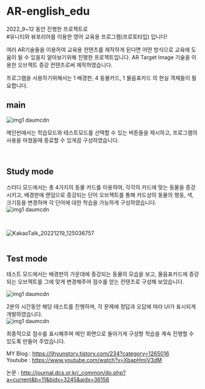 # AR-english_edu

2022_9~12 동안 진행한 프로젝트로  
#유니티와 뷰포리아를 이용한 영어 교육용 프로그램(프로토타입) 입니다!
 
 여러 AR기술들을 이용하여 교육용 컨텐츠를 제작하게 된다면 어떤 방식으로 교육에 도움이 될 수 있을지 알아보기위해 진행한 프로젝트입니다.
 AR Target Image 기술을 이용한 오브젝트 증강 컨텐츠로써 제작하였습니다. 


 프로그램을 사용하기위해서는
 1 배경판, 4 동물카드, 1 물음표카드 의 현실 객체들이 필요합니다.
 
  

## main
![img1 daumcdn](https://user-images.githubusercontent.com/100923108/208343027-6664856e-899d-4541-bc50-3d1050c0709e.png)

메인씬에서는 학습모드와 테스트모드를 선택할 수 있는 버튼들을 제시하고, 프로그램의 사용을 마쳤을때 종료할 수 있게끔 구성하였습니다.

<br>

## Study mode
스터디 모드에서는 총 4가지의 동물 카드를 이용하여, 각각의 카드에 맞는 동물을 증강 시키고, 
배경판에 랜덤으로 증강되는 단어 오브젝트를 통해 카드상의 동물의 행동, 색, 크기등을 변경하며 각 단어에 대한 학습을 가능하게 구성하였습니다. 
<br>
![img1 daumcdn](https://user-images.githubusercontent.com/100923108/208342942-881da9a8-dced-428d-b89e-bd07c10323b0.jpg)



<br>

![KakaoTalk_20221219_125036757](https://user-images.githubusercontent.com/100923108/208344169-7abc0c18-72b5-4784-bc74-a85605158f76.jpg)
<br>
<br>



## Test mode
테스트 모드에서는 배경판의 가운데에 증강되는 동물의 모습을 보고, 물음표카드에 증강되는 오브젝트를 그에 맞게 변경해주어 점수를 얻는 컨텐츠로 구성해 보았습니다.

![img1 daumcdn](https://user-images.githubusercontent.com/100923108/208342945-0a387735-51ed-454f-a605-6e0c37f2dd05.png)
<br>

2분의 시간동안 해당 테스트를 진행하며, 각 문제에 정답과 오답에 따라 UI가 표시되게 개발하였습니다. 
<br>
![img1 daumcdn](https://user-images.githubusercontent.com/100923108/208343018-7bb54741-3022-4684-a351-27c96ea89f4a.jpg)

최종적으로 점수를 표시해주며 메인 화면으로 돌아가게 구성항 학습을 계속 진행할 수 있도록 만들어 주었습니다. 



MY Blog : https://ljhyunstory.tistory.com/234?category=1265016
<br>
Youtube : https://www.youtube.com/watch?v=XbapHmiV3dM

논문 : http://journal.dcs.or.kr/_common/do.php?a=current&b=11&bidx=3245&aidx=36156
